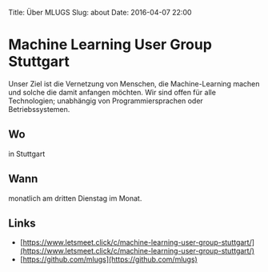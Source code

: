 Title: Über MLUGS
Slug: about
Date: 2016-04-07 22:00

# Machine Learning User Group Stuttgart

Unser Ziel ist die Vernetzung von Menschen, die Machine-Learning machen und solche die damit anfangen möchten.
Wir sind offen für alle Technologien; unabhängig von Programmiersprachen oder Betriebssystemen.

## Wo

in Stuttgart

## Wann

monatlich am dritten Dienstag im Monat.

## Links

- [https://www.letsmeet.click/c/machine-learning-user-group-stuttgart/](https://www.letsmeet.click/c/machine-learning-user-group-stuttgart/)
- [https://github.com/mlugs](https://github.com/mlugs)
